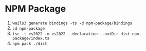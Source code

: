# NPM Package

1. `wails3 generate bindings -ts -d npm-package/bindings`
2. `cd npm-package`
3. `tsc -t es2022 -m es2022 --declaration --outDir dist npm-package/index.ts`
4. `npm pack ./dist`
